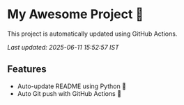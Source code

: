# My Awesome Project 🚀

This project is automatically updated using GitHub Actions.

_Last updated: 2025-06-11 15:52:57 IST_

## Features
- Auto-update README using Python 🐍
- Auto Git push with GitHub Actions 🤖
